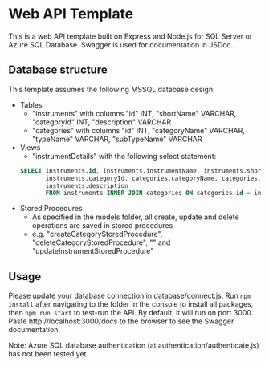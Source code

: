 # Web API Template
This is a web API template built on Express and Node.js for SQL Server or Azure SQL Database.  Swagger is used for documentation in JSDoc.

## Database structure
This template assumes the following MSSQL database design:
- Tables
	- "instruments" with columns "id" INT, "shortName" VARCHAR, "categoryId" INT, "description" VARCHAR
	- "categories" with columns "id" INT, "categoryName" VARCHAR, "typeName" VARCHAR, "subTypeName" VARCHAR
- Views
	- "instrumentDetails" with the following select statement:
	```sql
	SELECT instruments.id, instruments.instrumentName, instruments.shortName, 
		   instruments.categoryId, categories.categoryName, categories.typeName, categories.subTypeName, 
		   instruments.description
		   FROM instruments INNER JOIN categories ON categories.id = instruments.categoryId 
	```
- Stored Procedures
	- As specified in the models folder, all create, update and delete operations are saved in stored procedures
	- e.g. "createCategoryStoredProcedure", "deleteCategoryStoredProcedure", "" and "updateInstrumentStoredProcedure"

## Usage
Please update your database connection in database/connect.js.  Run `npm install` after navigating to the folder in the console to install all packages, then `npm run start` to test-run the API.  By default, it will run on port 3000.  Paste http://localhost:3000/docs to the browser to see the Swagger documentation.

Note: Azure SQL database authentication (at authentication/authenticate.js) has not been tested yet.
